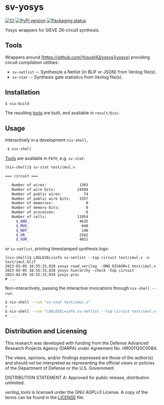 # sv-yosys

<!--- BADGES: START --->
[![CI](https://github.com/trailofbits/sv-yosys/actions/workflows/tests.yml/badge.svg)](https://github.com/trailofbits/sv-yosys/actions/workflows/tests.yml)
[![PyPI version](https://badge.fury.io/py/sv-yosys.svg)](https://pypi.org/project/sv-yosys)
[![Packaging status](https://repology.org/badge/tiny-repos/python:sv-yosys.svg)](https://repology.org/project/python:sv-yosys/versions)
<!--- BADGES: END --->

Yosys wrappers for SIEVE ZK-circuit synthesis.

## Tools

Wrappers around [https://github.com/YosysHQ/yosys](yosys) providing circuit compilation utilities:

- `sv-netlist` -- Synthesize a Netlist (in BLIF or JSON) from Verilog file(s).
- `sv-stat` -- Synthesis gate statistics from Verilog file(s).

## Installation

```sh
$ nix-build
```

The resulting [tools](#tools) are built, and available in `result/bin/`.

## Usage

Interactively in a development `nix-shell`,

```sh
 $ nix-shell
```

[Tools](#tools) are available in `PATH`, e.g. `sv-stat`:

```sh
[nix-shell]$ sv-stat test/imul.v

=== circuit ===

   Number of wires:               1303
   Number of wire bits:          24504
   Number of public wires:          74
   Number of public wire bits:    3357
   Number of memories:               0
   Number of memory bits:            0
   Number of processes:              0
   Number of cells:              11954
     $_AND_                       4635
     $_MUX_                        640
     $_NOT_                        146
     $_OR_                        2502
     $_XOR_                       4031
```

or `sv-netlist`, printing timestamped synthesis logs:

```
[nix-shell]$ LOGLEVEL=info sv-netlist --top circuit test/imul.v -o test/imul.blif
2023-02-05 16:55:33,828 yosys read_verilog  -DNO_DISASM=1 test/imul.v
2023-02-05 16:55:33,838 yosys hierarchy -check -top circuit
2023-02-05 16:55:33,839 yosys proc
# ...
```

Non-interactively, passing the interactive invocations through `nix-shell --run`:

```sh
$ nix-shell --run "sv-stat test/imul.v"
# ...
$ nix-shell --run "LOGLEVEL=info sv-netlist --top circuit test/imul.v -o test/imul.bli'
# ...
```

## Distribution and Licensing

This research was developed with funding from the Defense Advanced Research Projects Agency (DARPA) under Agreement No. HR001120C0084.

The views, opinions, and/or findings expressed are those of the author(s) and
should not be interpreted as representing the official views or policies of the
Department of Defense or the U.S. Government.

DISTRIBUTION STATEMENT A: Approved for public release, distribution unlimited.

_verilog_tools_ is licensed under the GNU AGPLv3 License. A copy of the terms can
be found in the [LICENSE](./LICENSE) file.
